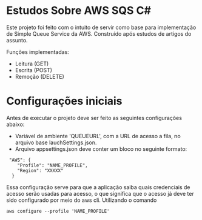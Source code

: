 # Estudos Sobre AWS SQS C#

Este projeto foi feito com o intuito de servir como base para implementação de Simple Queue Service da AWS.
Construído após estudos de artigos do assunto. 

Funções implementadas: 
* Leitura (GET)
* Escrita (POST) 
* Remoção (DELETE)


# Configurações iniciais

Antes de executar o projeto deve ser feito as seguintes configurações abaixo: 
* Variável de ambiente 'QUEUEURL', com a URL de acesso a fila, no arquivo base lauchSettings.json. 
* Arquivo appsettings.json deve conter um bloco no seguinte formato: 
```
 "AWS": {
    "Profile": "NAME_PROFILE",
    "Region": "XXXXX"
  }
```
Essa configuração serve para que a aplicação saiba quais credenciais de acesso
serão usadas para acesso, o que significa que o acesso já deve ter sido configurado
por meio do aws cli.
Utilizando o comando 
```
aws configure --profile 'NAME_PROFILE'
```

